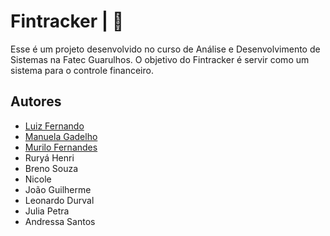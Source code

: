 # Fintracker | 💸

Esse é um projeto desenvolvido no curso de Análise e Desenvolvimento de Sistemas na Fatec Guarulhos.
O objetivo do Fintracker é servir como um sistema para o controle financeiro. 



## Autores

- [Luiz Fernando](https://github.com/luizfernandope)
- [Manuela Gadelho](https://github.com/Manuela-Gadelho)
- [Murilo Fernandes](https://github.com/Murilo-Fernandes)
- Ruryá Henri 
- Breno Souza
- Nicole
- João Guilherme
- Leonardo Durval
- Julia Petra
- Andressa Santos

